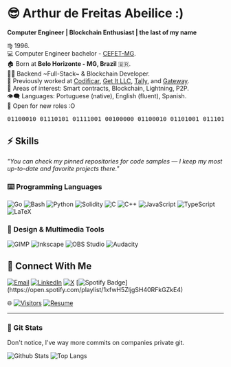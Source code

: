 # 😎 Arthur de Freitas Abeilice :)
**Computer Engineer | Blockchain Enthusiast | the last of my name**
<!--
```c
#include <stdio.h>
void binary_to_text() {
    char *s = "01100010 01110101 01111001 00100000 01100010 01101001 01110100 01100011 01101111 01101001 01101110";
    while (*s) {
        char c = 0;
        for (int i = 0; i < 8; i++) c = (c << 1) | (*s++ - '0');
        putchar(c);
        if (*s) s++;
    }
}
int main() { binary_to_text(); return 0; }
```
-->
♍ 1996.  
💻 Computer Engineer bachelor - [CEFET-MG](https://www.cefetmg.br).  
🏠 Born at __Belo Horizonte - MG, Brazil__ 🇧🇷.  
👨‍💻  Backend ~Full-Stack~ & Blockchain Developer.  
💸 Previously worked at [Codificar](https://codificar.com.br), [Get It LLC](https://get.it), [Tally](https://tally.xyz), and [Gateway](https://gateway.fm).  
🔭 Areas of interest: Smart contracts, Blockchain, Lightning, P2P.  
👁️‍🗨️ Languages: Portuguese (native), English (fluent), Spanish.  
🍕 Open for new roles :O  

<!-- 😎 Hobbies: 📖📚 Reading and 🍳🔪 Cooking (I know how to make Pizza). -->
<!--  💬 Learning Arabic. `لسَّلَامُ عَلَيْكُمْ` and ukrainian `привіт`<br/>-->
<!-- 💼 Now on board of as Blockchain Engineer.</br> -->
<pre>01100010 01110101 01111001 00100000 01100010 01101001 01110100 01100011 01101111 01101001 01101110</pre>

## ⚡ Skills

*"You can check my pinned repositories for code samples — I keep my most up-to-date and favorite projects there."*  

### ⌨️ Programming Languages
![Go](https://img.shields.io/badge/-Go-00ADD8?style=for-the-badge&logo=go&logoColor=white) 
![Bash](https://img.shields.io/badge/-Bash-4EAA25?style=for-the-badge&logo=gnu-bash&logoColor=white)
![Python](https://img.shields.io/badge/-Python-3776AB?style=for-the-badge&logo=python&logoColor=white)
![Solidity](https://img.shields.io/badge/-Solidity-363636?style=for-the-badge&logo=solidity&logoColor=white)
![C](https://img.shields.io/badge/-C-A8B9CC?style=for-the-badge&logo=c&logoColor=white)
![C++](https://img.shields.io/badge/-C++-00599C?style=for-the-badge&logo=c%2B%2B&logoColor=white)
![JavaScript](https://img.shields.io/badge/-JavaScript-F7DF1E?style=for-the-badge&logo=javascript&logoColor=black)
![TypeScript](https://img.shields.io/badge/-TypeScript-3178C6?style=for-the-badge&logo=typescript&logoColor=white)
![LaTeX](https://img.shields.io/badge/-LaTeX-008080?style=for-the-badge&logo=latex&logoColor=white)

### 🎨 Design & Multimedia Tools
![GIMP](https://img.shields.io/badge/-GIMP-5C5543?style=for-the-badge&logo=gimp&logoColor=white)
![Inkscape](https://img.shields.io/badge/-Inkscape-000000?style=for-the-badge&logo=inkscape&logoColor=white)
![OBS Studio](https://img.shields.io/badge/-OBS-302E31?style=for-the-badge&logo=obsstudio&logoColor=white)
![Audacity](https://img.shields.io/badge/-Audacity-0000CC?style=for-the-badge&logo=audacity&logoColor=white)

## 📍 Connect With Me

[![Email](https://img.shields.io/badge/-Email-2B3137?style=for-the-badge&logo=protonmail)](mailto:arthurabelice@hotmail.com)
[![LinkedIn](https://img.shields.io/badge/-LinkedIn-0077B5?style=for-the-badge&logo=linkedin&logoColor=white)](https://www.linkedin.com/in/arthur-abeilice/)
[![X](https://img.shields.io/badge/-@afa7789-000000?style=for-the-badge&logo=x&logoColor=white)](https://x.com/afa7789)
[![Spotify Badge](https://img.shields.io/badge/-Brazilian%20Playlist-1DB954?style=flat-square&logo=Spotify&logoColor=white&link=[mailto:arthurabeilice@hotmail.com](https://open.spotify.com/playlist/1xfwH5ZljgSH40RFkGZkE4))](https://open.spotify.com/playlist/1xfwH5ZljgSH40RFkGZkE4)

🌐
[![Visitors](https://visitor-badge.laobi.icu/badge?page_id=afa7789.afa7789)](https://github.com/afa7789)
[![Resume](https://img.shields.io/badge/-Download_Resume-2B3137?style=flat&logo=adobe-acrobat-reader)](https://github.com/afa7789/afa7789/raw/regs/heads/main/Resume.pdf)

<!--
![Bitcoin](https://img.shields.io/badge/-Bitcoin-black?style=for-the-badge&logo=bitcoin)
![Ethereum](https://img.shields.io/badge/-Ethereum-black?style=for-the-badge&logo=Ethereum)
![Monero](https://img.shields.io/badge/-Monero-black?style=for-the-badge&logo=monero&logoColor=white)
-->
---------------------

### 🧿 Git Stats

Don't notice, I've way more commits on companies private git.

![Github Stats](https://github-readme-stats.vercel.app/api?username=afa7789&count_private=true&show_icons=true)
![Top Langs](https://github-readme-stats.vercel.app/api/top-langs/?username=afa7789&exclude_repo=meow-au-cefet-games,college-python-showcase,TP_JogosDigitais,Compiladores,laravue-login-template,cefet-games-classes&layout=compact)



